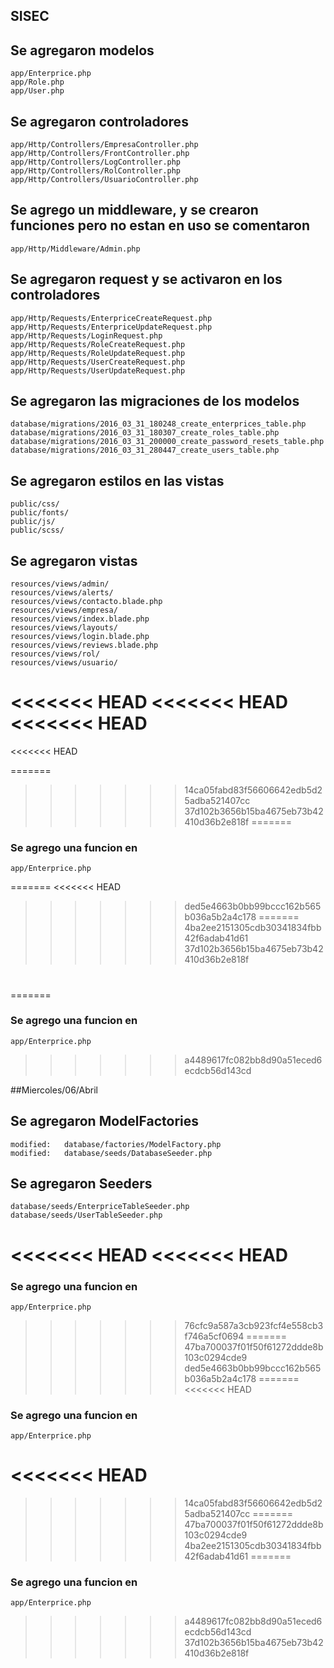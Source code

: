 ## SISEC

## Se agregaron modelos
	app/Enterprice.php
	app/Role.php
	app/User.php

## Se agregaron controladores
	app/Http/Controllers/EmpresaController.php
	app/Http/Controllers/FrontController.php
	app/Http/Controllers/LogController.php
	app/Http/Controllers/RolController.php
	app/Http/Controllers/UsuarioController.php

## Se agrego un middleware, y se crearon funciones pero no estan en uso se comentaron
	app/Http/Middleware/Admin.php

## Se agregaron request y se activaron en los controladores
	app/Http/Requests/EnterpriceCreateRequest.php
	app/Http/Requests/EnterpriceUpdateRequest.php
	app/Http/Requests/LoginRequest.php
	app/Http/Requests/RoleCreateRequest.php
	app/Http/Requests/RoleUpdateRequest.php
	app/Http/Requests/UserCreateRequest.php
	app/Http/Requests/UserUpdateRequest.php

## Se agregaron las migraciones de los modelos	
	database/migrations/2016_03_31_180248_create_enterprices_table.php
	database/migrations/2016_03_31_180307_create_roles_table.php
	database/migrations/2016_03_31_200000_create_password_resets_table.php
	database/migrations/2016_03_31_280447_create_users_table.php

## Se agregaron estilos en las vistas
	public/css/
	public/fonts/
	public/js/
	public/scss/

## Se agregaron vistas
	resources/views/admin/
	resources/views/alerts/
	resources/views/contacto.blade.php
	resources/views/empresa/
	resources/views/index.blade.php
	resources/views/layouts/
	resources/views/login.blade.php
	resources/views/reviews.blade.php
	resources/views/rol/
	resources/views/usuario/

<<<<<<< HEAD
<<<<<<< HEAD
<<<<<<< HEAD
=======
<<<<<<< HEAD

=======
>>>>>>> 14ca05fabd83f56606642edb5d25adba521407cc
>>>>>>> 37d102b3656b15ba4675eb73b42410d36b2e818f
=======
### Se agrego una funcion en 
	app/Enterprice.php
=======
<<<<<<< HEAD
>>>>>>> ded5e4663b0bb99bccc162b565b036a5b2a4c178
=======
>>>>>>> 4ba2ee2151305cdb30341834fbb42f6adab41d61
>>>>>>> 37d102b3656b15ba4675eb73b42410d36b2e818f
#
=======
### Se agrego una funcion en 
	app/Enterprice.php
>>>>>>> a4489617fc082bb8d90a51eced6ecdcb56d143cd


##Miercoles/06/Abril

## Se agregaron ModelFactories
	modified:   database/factories/ModelFactory.php
	modified:   database/seeds/DatabaseSeeder.php


## Se agregaron Seeders
	database/seeds/EnterpriceTableSeeder.php
	database/seeds/UserTableSeeder.php
<<<<<<< HEAD
<<<<<<< HEAD
=======
### Se agrego una funcion en 
	app/Enterprice.php
>>>>>>> 76cfc9a587a3cb923fcf4e558cb3f746a5cf0694
=======
>>>>>>> 47ba700037f01f50f61272ddde8b103c0294cde9
>>>>>>> ded5e4663b0bb99bccc162b565b036a5b2a4c178
=======
<<<<<<< HEAD

### Se agrego una funcion en 
	app/Enterprice.php
<<<<<<< HEAD
=======

>>>>>>> 14ca05fabd83f56606642edb5d25adba521407cc
=======
>>>>>>> 47ba700037f01f50f61272ddde8b103c0294cde9
>>>>>>> 4ba2ee2151305cdb30341834fbb42f6adab41d61
=======


### Se agrego una funcion en 
	app/Enterprice.php
>>>>>>> a4489617fc082bb8d90a51eced6ecdcb56d143cd
>>>>>>> 37d102b3656b15ba4675eb73b42410d36b2e818f

